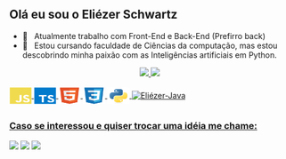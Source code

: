 ## Olá eu sou o Eliézer Schwartz
- 🔭 &#160; Atualmente trabalho com Front-End e Back-End (Prefirro back)
- 🌱 &#160; Estou cursando faculdade de Ciências da computação, mas estou descobrindo minha paixão com as Inteligências artificiais em Python.
<div align="center">
  <a href="https://github.com/Eliezer090">
  <img height="180em" src="https://github-readme-stats.vercel.app/api?username=Eliezer090&show_icons=true&theme=tokyonight&include_all_commits=true&count_private=true"/>
  <img height="180em" src="https://github-readme-stats.vercel.app/api/top-langs/?username=Eliezer090&layout=compact&langs_count=7&theme=tokyonight"/>
</div>
<div style="display: inline_block"><br>
  <img align="center" alt="Eliézer-Js" height="30" width="40" src="https://raw.githubusercontent.com/devicons/devicon/master/icons/javascript/javascript-plain.svg">
  <img align="center" alt="Eliézer-Ts" height="30" width="40" src="https://raw.githubusercontent.com/devicons/devicon/master/icons/typescript/typescript-plain.svg">
 <img align="center" alt="Eliézer-HTML" height="30" width="40" src="https://raw.githubusercontent.com/devicons/devicon/master/icons/html5/html5-original.svg">
  <img align="center" alt="Eliézer-CSS" height="30" width="40" src="https://raw.githubusercontent.com/devicons/devicon/master/icons/css3/css3-original.svg">
  <img align="center" alt="Eliézer-Python" height="30" width="40" src="https://raw.githubusercontent.com/devicons/devicon/master/icons/python/python-original.svg">
<img align="center" alt="Eliézer-Java" height="30" width="40" src="https://cdn.jsdelivr.net/gh/devicons/devicon/icons/java/java-original.svg" />
</div>
  
## 
### Caso se interessou e quiser trocar uma idéia me chame:   
<div> 
  <a href="https://www.instagram.com/__schwartz" target="_blank"><img src="https://img.shields.io/badge/-Instagram-%23E4405F?style=for-the-badge&logo=instagram&logoColor=white" target="_blank"></a>
 <!--<a href="https://discord.gg/Eliezer#7788" target="_blank"><img src="https://img.shields.io/badge/Discord-7289DA?style=for-the-badge&logo=discord&logoColor=white" target="_blank"></a> -->
  <a href = "mailto:eliezer.mail090@gmail.com"><img src="https://img.shields.io/badge/-Gmail-%23333?style=for-the-badge&logo=gmail&logoColor=white" target="_blank"></a>
  <a href="https://www.linkedin.com/in/eliezerschwartz" target="_blank"><img src="https://img.shields.io/badge/-LinkedIn-%230077B5?style=for-the-badge&logo=linkedin&logoColor=white" target="_blank"></a>  
</div>
<!--
**Eliezer090/Eliezer090** is a ✨ _special_ ✨ repository because its `README.md` (this file) appears on your GitHub profile.

Here are some ideas to get you started:

- 🔭 I’m currently working on ...
- 🌱 I’m currently learning ...
- 👯 I’m looking to collaborate on ...
- 🤔 I’m looking for help with ...
- 💬 Ask me about ...
- 📫 How to reach me: ...
- 😄 Pronouns: ...
- ⚡ Fun fact: ...
-->
